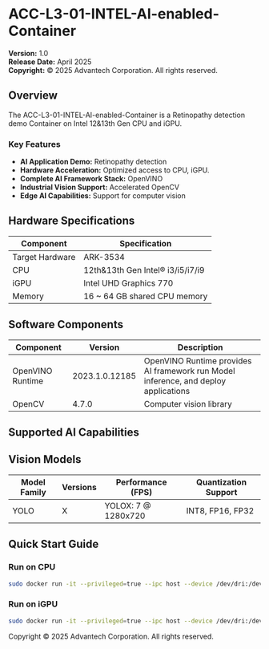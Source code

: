 

# ACC-L3-01-INTEL-AI-enabled-Container


**Version:** 1.0  
**Release Date:** April 2025  
**Copyright:** © 2025 Advantech Corporation. All rights reserved.

## Overview

The  ACC-L3-01-INTEL-AI-enabled-Container is a Retinopathy detection demo Container on Intel 12&13th Gen CPU and iGPU. 

### Key Features

- **AI Application Demo:** Retinopathy detection
- **Hardware Acceleration:** Optimized access to CPU, iGPU.
- **Complete AI Framework Stack:** OpenVINO
- **Industrial Vision Support:** Accelerated OpenCV 
- **Edge AI Capabilities:** Support for computer vision


## Hardware Specifications

| Component | Specification |
|-----------|---------------|
| Target Hardware | ARK-3534 |
| CPU | 12th&13th Gen Intel® i3/i5/i7/i9 |
| iGPU | Intel UHD Graphics 770 |
| Memory | 16 ~ 64 GB shared CPU memory |

## Software Components

| Component | Version | Description |
|-----------|---------|-------------|
| OpenVINO Runtime| 2023.1.0.12185 |  OpenVINO Runtime provides AI framework run Model inference, and deploy applications |
| OpenCV | 4.7.0 | Computer vision library |


## Supported AI Capabilities

## Vision Models

| Model Family | Versions | Performance (FPS) | Quantization Support |
|--------------|----------|-------------------|---------------------|
| YOLO | X | YOLOX: 7 @ 1280x720 | INT8, FP16, FP32 |


## Quick Start Guide

### Run on CPU

```bash
sudo docker run -it --privileged=true --ipc host --device /dev/dri:/dev/dri --device-cgroup-rule='c 189:* rmw' -v /tmp/.X11-unix:/tmp/.X11-unix -v /dev/bus/usb:/dev/bus/usb -u root --env DISPLAY=:0  --rm openvino2023.0.1_adf_eye:20231019 /bin/bash -c  "~/omz_demos_build/intel64/Release/object_detection_demo -i /opt/intel/openvino/Eye/object_detection/video/output_4288_2848_FPS=1.mp4 -m /opt/intel/openvino/Eye/object_detection/model-test/last_epoch_ckpt-opset-10.xml -at yolox -output_resolution 1280x720 -t 0.9 -labels "/opt/intel/openvino_2023.0.1.11005/Eye/Eye.labels"" -loop -d CPU

```

### Run on iGPU

```bash
sudo docker run -it --privileged=true --ipc host --device /dev/dri:/dev/dri --device-cgroup-rule='c 189:* rmw' -v /tmp/.X11-unix:/tmp/.X11-unix -v /dev/bus/usb:/dev/bus/usb -u root --env DISPLAY=:0  --rm openvino2023.0.1_adf_eye:20231019 /bin/bash -c  "~/omz_demos_build/intel64/Release/object_detection_demo -i /opt/intel/openvino/Eye/object_detection/video/output_4288_2848_FPS=1.mp4 -m /opt/intel/openvino/Eye/object_detection/model-test/last_epoch_ckpt-opset-10.xml -at yolox -output_resolution 1280x720 -t 0.9 -labels "/opt/intel/openvino_2023.0.1.11005/Eye/Eye.labels"" -loop -d GPU

```

Copyright © 2025 Advantech Corporation. All rights reserved.

